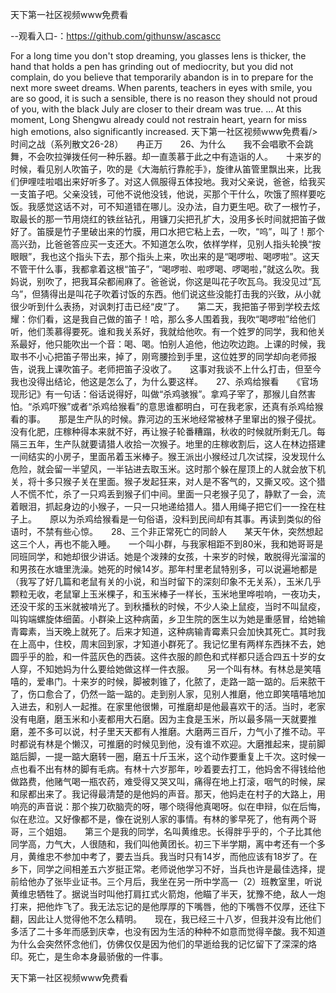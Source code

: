 天下第一社区视频www免费看

--观看入口-：https://github.com/githunsw/ascascc

For a long time you don't stop dreaming, you glasses lens is thicker, the hand that holds a pen has grinding out of mediocrity, but you did not complain, do you believe that temporarily abandon is in to prepare for the next more sweet dreams.
When parents, teachers in eyes with smile, you are so good, it is such a sensible, there is no reason they should not proud of you, with the black July are closer to their dream was true.
...
At this moment, Long Shengwu already could not restrain heart, yearn for miss high emotions, also significantly increased.
天下第一社区视频www免费看/>时间之战（系列散文26-28）　　冉正万　　26、为什么　　我不会唱歌不会跳舞，不会吹拉弹拨任何一种乐器。却一直羡慕于此之中有造诣的人。　　十来岁的时候，看见别人吹笛子，吹的是《大海航行靠舵手》，旋律从笛管里飘出来，比我们伊哩哇啦唱出来好听多了。对这人佩服得五体投地。我对父亲说，爸爸，给我买一支笛子吧。父亲没钱，可他不说他没钱，他说，买那个干什么，吹饿了照样要吃饭。我感觉这话不对，可不知道错在哪儿。没办法，自力更生吧。砍了一根竹子，取最长的那一节用烧红的铁丝钻孔，用镰刀尖把孔扩大，没用多长时间就把笛子做好了。笛膜是竹子里破出来的竹膜，用口水把它粘上去，一吹，“呜”，叫了！那个高兴劲，比爸爸答应买一支还大。不知道怎么吹，依样学样，见别人指头轮换“按眼眼”，我也这个指头下去，那个指头上来，吹出来的是“喝啰啦、喝啰啦”。这天不管干什么事，我都拿着这根“笛子”，“喝啰啦、啦啰喝、啰喝啦，”就这么吹。我妈说，别吹了，把我耳朵都闹麻了。爸爸说，你这是叫花子吹瓦乌。我没见过“瓦乌”，但猜得出是叫花子吹着讨饭的东西。他们说这些没能打击我的兴致，从小就很少听到什么表扬，对讽刺打击已经“皮”了。　　第二天，我把笛子带到学校去炫耀：你们看，这是我自己做的笛子！哈，那么多人围着我，我吹“喝啰啦”给他们听，他们羡慕得要死。谁和我关系好，我就给他吹。有一个姓罗的同学，我和他关系最好，他只能吹出一个音：喝、喝。怕别人追他，他边吹边跑。上课的时候，我取书不小心把笛子带出来，掉了，刚弯腰捡到手里，这位姓罗的同学却向老师报告，说我上课吹笛子。老师把笛子没收了。　　这事对我谈不上什么打击，但至今我也没得出结论，他这是怎么了，为什么要这样。　　27、杀鸡给猴看　　《官场现形记》有一句话：俗话说得好，叫做“杀鸡骇猴”。拿鸡子宰了，那猴儿自然害怕。“杀鸡吓猴”或者“杀鸡给猴看”的意思谁都明白，可在我老家，还真有杀鸡给猴看的事。　　那是生产队的时候。靠河边的玉米地经常被林子里窜出的猴子侵扰。没有化肥，庄稼种得本来就不好，再让猴子轮番糟蹋，秋收的时候就所剩无几。每隔三五年，生产队就要请猎人收拾一次猴子。地里的庄稼收割后，这人在林边搭建一间结实的小房子，里面吊着玉米棒子。猴王派出小猴经过几次试探，没发现什么危险，就会留一半望风，一半钻进去取玉米。这时那个躲在屋顶上的人就会放下机关，将十多只猴子关在里面。猴子发起狂来，对人是不客气的，又撕又咬。这个猎人不慌不忙，杀了一只鸡丢到猴子们中间。里面一只老猴子见了，静默了一会，流着眼泪，抓起身边的小猴子，一只一只地递给猎人。猎人用绳子把它们一一拴在柱子上。　　原以为杀鸡给猴看是一句俗语，没料到民间却有其事。再读到类似的俗语时，不禁有些心惊。　　28、三个非正常死亡的同龄人　　某天午休，突然想起这三个人，再也不能入睡。　　一个叫小群，与我家相距不到80米，我和她哥哥是同班同学，和她却很少讲话。她是个泼辣的女孩，十来岁的时候，敢脱得光溜溜的和男孩在水塘里洗澡。她死的时候14岁。那年村里老鼠特别多，可以说遍地都是（我写了好几篇和老鼠有关的小说，和当时留下的深刻印象不无关系），玉米几乎颗粒无收，老鼠窜上玉米棵子，和玉米棒子一样长，玉米地里哗啦响，一夜功夫，还没干浆的玉米就被啃光了。到秋播秋的时候，不少人染上鼠疫，当时不叫鼠疫，叫钩端螺旋体细菌。小群染上这种病菌，乡卫生院的医生以为她是重感冒，给她输青霉素，当天晚上就死了。后来才知道，这种病输青霉素只会加快其死亡。其时我在上高中，住校，周末回到家，才知道小群死了。我记忆里有两样东西抹不去，她圆乎乎的脸，和一件蓝灰色的西装。这件衣服的颜色和式样都只适合四五十岁的女人穿，不知她妈为什么要给她做这样一件衣服。　　另一个叫有林。有林总是笑嘻嘻的，爱串门。十来岁的时候，脚被刺锥了，化脓了，走路一踮一踮的。后来脓干了，伤口愈合了，仍然一踮一踮的。走到别人家，见别人推磨，他立即笑嘻嘻地加入进去，和别人一起推。在家里他很懒，可推磨却是他最喜欢干的活。当时，老家没有电磨，磨玉米和小麦都用大石磨。因为主食是玉米，所以最多隔一天就要推磨，差不多可以说，村子里天天都有人推磨。大磨两三百斤，力气小了推不动。平时都说有林是个懒汉，可推磨的时候见到他，没有谁不欢迎。大磨推起来，提前脚踮后脚，一提一踮大磨转一圈，磨五十斤玉米，这个动作要重复上千次。这时候一点也看不出有林的脚有毛病。有林十六岁那年，吵着要去打工，他妈舍不得钱给他做路费，他赌气喝一瓶农药，难受得又哭又叫，痛得在地上打滚，咽气的时候，屎和尿都出来了。我记得最清楚的是他妈的声音。那天，他妈走在村子的大路上，用响亮的声音说：那个挨刀砍脑壳的呀，哪个晓得他真喝呀。似在申辩，似在后悔，似在悲泣。又好像都不是，像在说别人家的事情。有林的爹早死了，他有两个哥哥，三个姐姐。　　第三个是我的同学，名叫黄维忠。长得胖乎乎的，个子比其他同学高，力气大，人很随和，我们叫他黄团长。初三下半学期，离中考还有一个多月，黄维忠不参加中考了，要去当兵。我当时只有14岁，而他应该有18岁了。在乡下，同学之间相差五六岁挺正常。老师说他学习不好，当兵也许是最佳选择，提前给他办了张毕业证书。三个月后，我坐在另一所中学高一（2）班教室里，听说黄维忠牺牲了。据说当时叫他打肩扛式火箭炮，他瞄了半天，犹豫不绝，敌人一炮打来，把他炸飞了。我无法忘记的是他厚厚的下嘴唇，他的下嘴唇不仅厚，还往下翻，因此让人觉得他不怎么精明。　　现在，我已经三十八岁，但我并没有比他们多活了二十多年而感到庆幸，也没有因为生活的种种不如意而觉得辛酸。我不知道为什么会突然怀念他们，仿佛仅仅是因为他们的早逝给我的记忆留下了深深的烙印。死亡，是生命本身最骄傲的一件事。

天下第一社区视频www免费看
